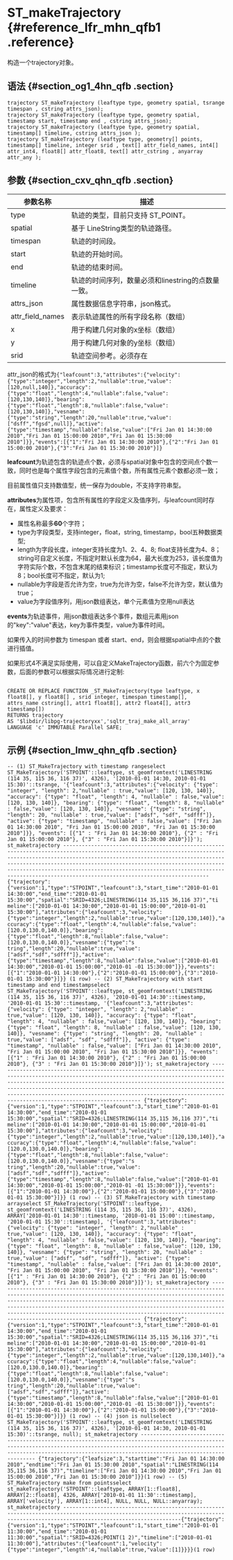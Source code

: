 # ST\_makeTrajectory {#reference_lfr_mhn_qfb1 .reference}

构造一个trajectory对象。

## 语法 {#section_og1_4hn_qfb .section}

```
trajectory ST_makeTrajectory (leaftype type, geometry spatial, tsrange timespan , cstring attrs_json);
trajectory ST_makeTrajectory (leaftype type, geometry spatial, timestamp start, timestamp end , cstring attrs_json);
trajectory ST_makeTrajectory (leaftype type, geometry spatial, timestamp[] timeline, cstring attrs_json );
trajectory ST_makeTrajectory (leaftype type, geometry[] points, timestamp[] timeline, integer srid , text[] attr_field_names, int4[] attr_int4, float8[] attr_float8, text[] attr_cstring , anyarray attr_any ); 
```

## 参数 {#section_cxv_qhn_qfb .section}

|参数名称|描述|
|----|--|
|type|轨迹的类型，目前只支持 ST\_POINT。|
|spatial|基于 LineString类型的轨迹路径。|
|timespan|轨迹的时间段。|
|start|轨迹的开始时间。|
|end|轨迹的结束时间。|
|timeline|轨迹的时间序列，数量必须和linestring的点数量一致。|
|attrs\_json|属性数据信息字符串，json格式。|
| attr\_field\_names|表示轨迹属性的所有字段名称（数组）|
|x|用于构建几何对象的x坐标（数组）|
|y|用于构建几何对象的y坐标（数组）|
|srid|轨迹空间参考。必须存在|

attr\_json的格式为`{"leafcount":3,"attributes":{"velocity":{"type":"integer","length":2,"nullable":true,"value":[120,null,140]},"accuracy":{"type":"float","length":4,"nullable":false,"value":[120,130,140]},"bearing":{"type":"float","length":8,"nullable":false,"value":[120,130,140]},"vesname":{"type":"string","length":20,"nullable":true,"value":["dsff","fgsd",null]},"active":{"type":"timestamp","nullable":false,"value":["Fri Jan 01 14:30:00 2010","Fri Jan 01 15:00:00 2010","Fri Jan 01 15:30:00 2010"]}},"events":[{"1":"Fri Jan 01 14:30:00 2010"},{"2":"Fri Jan 01 15:00:00 2010"},{"3":"Fri Jan 01 15:30:00 2010"}]}` 

**leafcount**为轨迹包含的轨迹点个数，必须与spatial对象中包含的空间点个数一致，同时也是每个属性字段包含的元素值个数，所有属性元素个数都必须一致；

目前属性值只支持数值型，统一保存为double，不支持字符串型。

**attributes**为属性项，包含所有属性的字段定义及值序列，与leafcount同时存在，属性定义及要求：

-   属性名称最多**60**个字符；
-   type为字段类型，支持integer，float，string, timestamp，bool五种数据类型;
-   length为字段长度，integer支持长度为1、2、4、8; float支持长度为4、8；string可自定义长度，不指定时默认长度为64，最大长度为253，该长度值为字符实际个数，不包含末尾的结束标识；timestamp长度可不指定，默认为8；bool长度可不指定，默认为1;
-   nullable为字段是否允许为空，true为允许为空，false不允许为空，默认值为true；
-   value为字段值序列，用json数组表达，单个元素值为空用null表达

**events**为轨迹事件，用json数组表达多个事件，数组元素用json的"key":"value"表达，key为事件类型，value为事件时间。

如果传入的时间参数为 timespan 或者 start、end，则会根据spatial中点的个数进行插值。

如果形式4不满足实际使用，可以自定义MakeTrajectory函数，前六个为固定参数，后面的参数可以根据实际情况进行定制:

```

CREATE OR REPLACE FUNCTION _ST_MakeTrajectory(type leaftype, x float8[], y float8[] , srid integer, timespan timestamp[],
attrs_name cstring[], attr1 float8[], attr2 float4[], attr3 timestamp[])
RETURNS trajectory
AS '$libdir/libpg-trajectoryxx','sqltr_traj_make_all_array'
LANGUAGE 'c' IMMUTABLE Parallel SAFE;
```

## 示例 {#section_lmw_qhn_qfb .section}

```
-- (1) ST_MakeTrajectory with timestamp rangeselect ST_MakeTrajectory('STPOINT'::leaftype, st_geomfromtext('LINESTRING (114 35, 115 36, 116 37)', 4326), '[2010-01-01 14:30, 2010-01-01 15:30)'::tsrange, '{"leafcount":3,"attributes":{"velocity": {"type": "integer", "length": 2,"nullable" : true,"value": [120, 130, 140]}, "accuracy": {"type": "float", "length": 4, "nullable" : false,"value": [120, 130, 140]}, "bearing": {"type": "float", "length": 8, "nullable" : false,"value": [120, 130, 140]}, "vesname": {"type": "string", "length": 20, "nullable" : true,"value": ["adsf", "sdf", "sdfff"]}, "active": {"type": "timestamp", "nullable" : false,"value": ["Fri Jan 01 14:30:00 2010", "Fri Jan 01 15:00:00 2010", "Fri Jan 01 15:30:00 2010"]}}, "events": [{"1" : "Fri Jan 01 14:30:00 2010"}, {"2" : "Fri Jan 01 15:00:00 2010"}, {"3" : "Fri Jan 01 15:30:00 2010"}]}'); st_maketrajectory ------------------------------------------------------------------------------------------------------------------------------------------------------------------------------------------------------------------------------------------------------------------------------------------------------------------------------------------------------------------------------------------------------------- {"trajectory":{"version":1,"type":"STPOINT","leafcount":3,"start_time":"2010-01-01 14:30:00","end_time":"2010-01-01 15:30:00","spatial":"SRID=4326;LINESTRING(114 35,115 36,116 37)","ti meline":["2010-01-01 14:30:00","2010-01-01 15:00:00","2010-01-01 15:30:00"],"attributes":{"leafcount":3,"velocity":{"type":"integer","length":2,"nullable":true,"value":[120,130,140]},"a ccuracy":{"type":"float","length":4,"nullable":false,"value":[120.0,130.0,140.0]},"bearing":{"type":"float","length":8,"nullable":false,"value":[120.0,130.0,140.0]},"vesname":{"type":"s tring","length":20,"nullable":true,"value":["adsf","sdf","sdfff"]},"active":{"type":"timestamp","length":8,"nullable":false,"value":["2010-01-01 14:30:00","2010-01-01 15:00:00","2010-01 -01 15:30:00"]}},"events":[{"1":"2010-01-01 14:30:00"},{"2":"2010-01-01 15:00:00"},{"3":"2010-01-01 15:30:00"}]}} (1 row) -- (2) ST_MakeTrajectory with start timestamp and end timestampselect ST_MakeTrajectory('STPOINT'::leaftype, st_geomfromtext('LINESTRING (114 35, 115 36, 116 37)', 4326), '2010-01-01 14:30'::timestamp, '2010-01-01 15:30'::timestamp, '{"leafcount":3,"attributes":{"velocity": {"type": "integer", "length": 2,"nullable" : true,"value": [120, 130, 140]}, "accuracy": {"type": "float", "length": 4, "nullable" : false,"value": [120, 130, 140]}, "bearing": {"type": "float", "length": 8, "nullable" : false,"value": [120, 130, 140]}, "vesname": {"type": "string", "length": 20, "nullable" : true,"value": ["adsf", "sdf", "sdfff"]}, "active": {"type": "timestamp", "nullable" : false,"value": ["Fri Jan 01 14:30:00 2010", "Fri Jan 01 15:00:00 2010", "Fri Jan 01 15:30:00 2010"]}}, "events": [{"1" : "Fri Jan 01 14:30:00 2010"}, {"2" : "Fri Jan 01 15:00:00 2010"}, {"3" : "Fri Jan 01 15:30:00 2010"}]}'); st_maketrajectory ------------------------------------------------------------------------------------------------------------------------------------------------------------------------------------------------------------------------------------------------------------------------------------------------------------------------------------------------------------------------------------------------------------- {"trajectory":{"version":1,"type":"STPOINT","leafcount":3,"start_time":"2010-01-01 14:30:00","end_time":"2010-01-01 15:30:00","spatial":"SRID=4326;LINESTRING(114 35,115 36,116 37)","ti meline":["2010-01-01 14:30:00","2010-01-01 15:00:00","2010-01-01 15:30:00"],"attributes":{"leafcount":3,"velocity":{"type":"integer","length":2,"nullable":true,"value":[120,130,140]},"a ccuracy":{"type":"float","length":4,"nullable":false,"value":[120.0,130.0,140.0]},"bearing":{"type":"float","length":8,"nullable":false,"value":[120.0,130.0,140.0]},"vesname":{"type":"s tring","length":20,"nullable":true,"value":["adsf","sdf","sdfff"]},"active":{"type":"timestamp","length":8,"nullable":false,"value":["2010-01-01 14:30:00","2010-01-01 15:00:00","2010-01 -01 15:30:00"]}},"events":[{"1":"2010-01-01 14:30:00"},{"2":"2010-01-01 15:00:00"},{"3":"2010-01-01 15:30:00"}]}} (1 row) -- (3) ST_MakeTrajectory with timestamp arrayselect ST_MakeTrajectory('STPOINT'::leaftype, st_geomfromtext('LINESTRING (114 35, 115 36, 116 37)', 4326), ARRAY['2010-01-01 14:30'::timestamp, '2010-01-01 15:00'::timestamp, '2010-01-01 15:30'::timestamp], '{"leafcount":3,"attributes":{"velocity": {"type": "integer", "length": 2,"nullable" : true,"value": [120, 130, 140]}, "accuracy": {"type": "float", "length": 4, "nullable" : false,"value": [120, 130, 140]}, "bearing": {"type": "float", "length": 8, "nullable" : false,"value": [120, 130, 140]}, "vesname": {"type": "string", "length": 20, "nullable" : true,"value": ["adsf", "sdf", "sdfff"]}, "active": {"type": "timestamp", "nullable" : false,"value": ["Fri Jan 01 14:30:00 2010", "Fri Jan 01 15:00:00 2010", "Fri Jan 01 15:30:00 2010"]}}, "events": [{"1" : "Fri Jan 01 14:30:00 2010"}, {"2" : "Fri Jan 01 15:00:00 2010"}, {"3" : "Fri Jan 01 15:30:00 2010"}]}'); st_maketrajectory ------------------------------------------------------------------------------------------------------------------------------------------------------------------------------------------------------------------------------------------------------------------------------------------------------------------------------------------------------------------------------------------------------------- {"trajectory":{"version":1,"type":"STPOINT","leafcount":3,"start_time":"2010-01-01 14:30:00","end_time":"2010-01-01 15:30:00","spatial":"SRID=4326;LINESTRING(114 35,115 36,116 37)","ti meline":["2010-01-01 14:30:00","2010-01-01 15:00:00","2010-01-01 15:30:00"],"attributes":{"leafcount":3,"velocity":{"type":"integer","length":2,"nullable":true,"value":[120,130,140]},"a ccuracy":{"type":"float","length":4,"nullable":false,"value":[120.0,130.0,140.0]},"bearing":{"type":"float","length":8,"nullable":false,"value":[120.0,130.0,140.0]},"vesname":{"type":"s tring","length":20,"nullable":true,"value":["adsf","sdf","sdfff"]},"active":{"type":"timestamp","length":8,"nullable":false,"value":["2010-01-01 14:30:00","2010-01-01 15:00:00","2010-01 -01 15:30:00"]}},"events":[{"1":"2010-01-01 14:30:00"},{"2":"2010-01-01 15:00:00"},{"3":"2010-01-01 15:30:00"}]}} (1 row) -- (4) json is nullselect ST_MakeTrajectory('STPOINT'::leaftype, st_geomfromtext('LINESTRING (114 35, 115 36, 116 37)', 4326), '[2010-01-01 14:30, 2010-01-01 15:30)'::tsrange, null); st_maketrajectory ------------------------------------------------------------------------------------------------------------------------------------------------------------------------------------------------------------------------------------------------------ {"trajectory":{"leafsize":3,"starttime":"Fri Jan 01 14:30:00 2010","endtime":"Fri Jan 01 15:30:00 2010","spatial":"LINESTRING(114 35,115 36,116 37)","timeline":["Fri Jan 01 14:30:00 2010","Fri Jan 01 15:00:00 2010","Fri Jan 01 15:30:00 2010"]}}(1 row) -- (5) ST_MakeTrajectory make from pointsselect st_makeTrajectory('STPOINT'::leaftype, ARRAY[1::float8], ARRAY[2::float8], 4326, ARRAY['2010-01-01 11:30'::timestamp], ARRAY['velocity'], ARRAY[1::int4], NULL, NULL, NULL::anyarray); st_maketrajectory ----------------------------------------------------------------------------------------------------------------------------------------------------------------------------------{"trajectory":{"version":1,"type":"STPOINT","leafcount":1,"start_time":"2010-01-01 11:30:00","end_time":"2010-01-01 11:30:00","spatial":"SRID=4326;POINT(1 2)","timeline":["2010-01-01 11:30:00"],"attributes":{"leafcount":1,"velocity":{"type":"integer","length":4,"nullable":true,"value":[1]}}}}(1 row)
```

